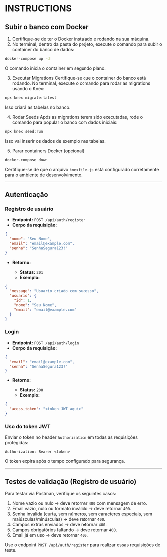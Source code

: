 # INSTRUCTIONS

## Subir o banco com Docker

1. Certifique-se de ter o Docker instalado e rodando na sua máquina.
2. No terminal, dentro da pasta do projeto, execute o comando para subir o container do banco de dados:

```bash
docker-compose up -d
```

O comando inicia o container em segundo plano.

3. Executar Migrations
   Certifique-se que o container do banco está rodando.
   No terminal, execute o comando para rodar as migrations usando o Knex:

```bash
npx knex migrate:latest
```

Isso criará as tabelas no banco.

4. Rodar Seeds
   Após as migrations terem sido executadas, rode o comando para popular o banco com dados iniciais:

```bash
npx knex seed:run
```

Isso vai inserir os dados de exemplo nas tabelas.

5. Parar containers Docker (opcional)

```bash
docker-compose down
```

Certifique-se de que o arquivo `knexfile.js` está configurado corretamente para o ambiente de desenvolvimento.

---

## Autenticação

### Registro de usuário

* **Endpoint:** `POST /api/auth/register`
* **Corpo da requisição:**

```json
{
  "nome": "Seu Nome",
  "email": "email@example.com",
  "senha": "SenhaSegura123!"
}
```

* **Retorno:**

  * **Status:** `201`
  * **Exemplo:**

```json
{
  "message": "Usuario criado com sucesso",
  "usuario": {
    "id": 1,
    "nome": "Seu Nome",
    "email": "email@example.com"
  }
}
```

### Login

* **Endpoint:** `POST /api/auth/login`
* **Corpo da requisição:**

```json
{
  "email": "email@example.com",
  "senha": "SenhaSegura123!"
}
```

* **Retorno:**

  * **Status:** `200`
  * **Exemplo:**

```json
{
  "acess_token": "<token JWT aqui>"
}
```

### Uso do token JWT

Enviar o token no header `Authorization` em todas as requisições protegidas:

```
Authorization: Bearer <token>
```

O token expira após o tempo configurado para segurança.

---

## Testes de validação (Registro de usuário)

Para testar via Postman, verifique os seguintes casos:

1. Nome vazio ou nulo → deve retornar `400` com mensagem de erro.
2. Email vazio, nulo ou formato inválido → deve retornar `400`.
3. Senha inválida (curta, sem números, sem caracteres especiais, sem maiúsculas/minúsculas) → deve retornar `400`.
4. Campos extras enviados → deve retornar `400`.
5. Campos obrigatórios faltando → deve retornar `400`.
6. Email já em uso → deve retornar `400`.

Use o endpoint `POST /api/auth/register` para realizar essas requisições de teste.
